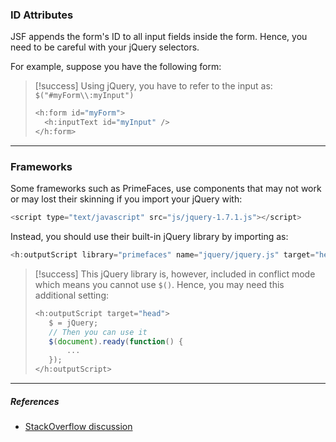 ### ID Attributes
JSF appends the form's ID to all input fields inside the form.
Hence, you need to be careful with your jQuery selectors.

For example, suppose you have the following form:

> [!success] Using jQuery, you have to refer to the input as: `$("#myForm\\:myInput")`
> ```javascript
><h:form id="myForm">
>   <h:inputText id="myInput" />
></h:form>
>```

---
### Frameworks
Some frameworks such as PrimeFaces, use components that may not work or may lost their skinning if you import your jQuery with:

```javascript
<script type="text/javascript" src="js/jquery-1.7.1.js"></script>
```

Instead, you should use their built-in jQuery library by importing as:

```javascript
<h:outputScript library="primefaces" name="jquery/jquery.js" target="head" />
```

> [!success] This jQuery library is, however, included in conflict mode which means you cannot use `$()`. Hence, you may need this additional setting:
> ```javascript
> <h:outputScript target="head">
>    $ = jQuery;
>    // Then you can use it
>    $(document).ready(function() {
>        ...
>    });
> </h:outputScript>
> ```


---
##### ***References***
- [StackOverflow discussion](https://stackoverflow.com/questions/8667980/how-to-use-jquery-with-jsf-2-0)